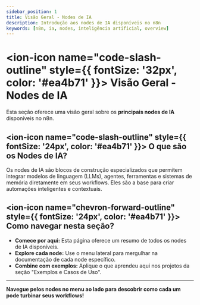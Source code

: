 ```yaml
---
sidebar_position: 1
title: Visão Geral - Nodes de IA
description: Introdução aos nodes de IA disponíveis no n8n
keywords: [n8n, ia, nodes, inteligência artificial, overview]
---
```


# <ion-icon name="code-slash-outline" style={{ fontSize: '32px', color: '#ea4b71' }}></ion-icon> Visão Geral - Nodes de IA

Esta seção oferece uma visão geral sobre os **principais nodes de IA** disponíveis no n8n.

## <ion-icon name="code-slash-outline" style={{ fontSize: '24px', color: '#ea4b71' }}></ion-icon> O que são os Nodes de IA?

Os nodes de IA são blocos de construção especializados que permitem integrar modelos de linguagem (LLMs), agentes, ferramentas e sistemas de memória diretamente em seus workflows. Eles são a base para criar automações inteligentes e contextuais.

## <ion-icon name="chevron-forward-outline" style={{ fontSize: '24px', color: '#ea4b71' }}></ion-icon> Como navegar nesta seção?

- **Comece por aqui:** Esta página oferece um resumo de todos os nodes de IA disponíveis.
- **Explore cada node:** Use o menu lateral para mergulhar na documentação de cada node específico.
- **Combine com exemplos:** Aplique o que aprendeu aqui nos projetos da seção "Exemplos e Casos de Uso".

---

**Navegue pelos nodes no menu ao lado para descobrir como cada um pode turbinar seus workflows!**
